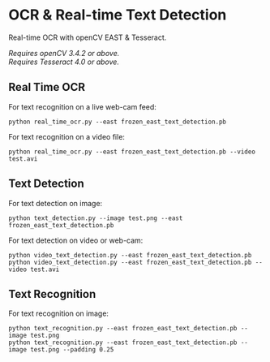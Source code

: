 # OCR & Real-time Text Detection
Real-time OCR with openCV EAST & Tesseract.<br/>

_Requires openCV 3.4.2 or above._<br/>
_Requires Tesseract 4.0 or above._

## Real Time OCR
For text recognition on a live web-cam feed:
```commandline
python real_time_ocr.py --east frozen_east_text_detection.pb
```

For text recognition on a video file:
```commandline
python real_time_ocr.py --east frozen_east_text_detection.pb --video test.avi
```


## Text Detection
For text detection on image:
```commandline
python text_detection.py --image test.png --east frozen_east_text_detection.pb
```

For text detection on video or web-cam:
```commandline
python video_text_detection.py --east frozen_east_text_detection.pb
python video_text_detection.py --east frozen_east_text_detection.pb --video test.avi
```

## Text Recognition
For text recognition on image:
```commandline
python text_recognition.py --east frozen_east_text_detection.pb --image test.png
python text_recognition.py --east frozen_east_text_detection.pb --image test.png --padding 0.25
```
